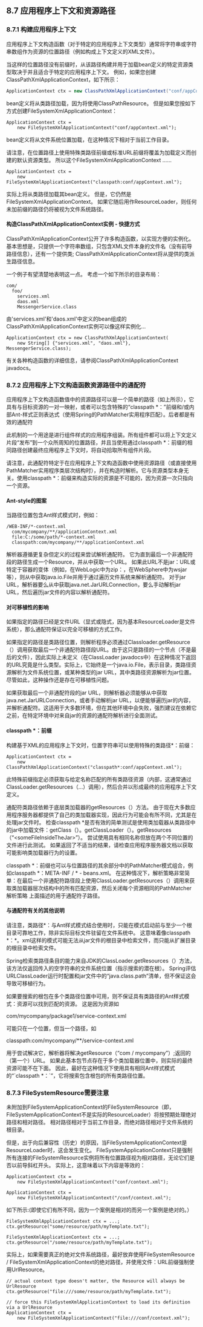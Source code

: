 ## 8.7 应用程序上下文和资源路径

### 8.7.1  构建应用程序上下文

应用程序上下文构造函数（对于特定的应用程序上下文类型）通常将字符串或字符串数组作为资源的位置路径（例如构成上下文定义的XML文件）。

当这样的位置路径没有前缀时，从该路径构建并用于加载bean定义的特定资源类型取决于并且适合于特定的应用程序上下文。 例如，如果您创建ClassPathXmlApplicationContext，如下所示：

```java
ApplicationContext ctx = new ClassPathXmlApplicationContext("conf/appContext.xml");
```

bean定义将从类路径加载，因为将使用ClassPathResource。 但是如果您按如下方式创建FileSystemXmlApplicationContext：

```
ApplicationContext ctx =
    new FileSystemXmlApplicationContext("conf/appContext.xml");
```

bean定义将从文件系统位置加载，在这种情况下相对于当前工作目录。

请注意，在位置路径上使用特殊类路径前缀或标准URL前缀将覆盖为加载定义而创建的默认资源类型。 所以这个FileSystemXmlApplicationContext ......

```
ApplicationContext ctx =
    new FileSystemXmlApplicationContext("classpath:conf/appContext.xml");
```

实际上将从类路径加载其bean定义。 但是，它仍然是FileSystemXmlApplicationContext。 如果它随后用作ResourceLoader，则任何未加前缀的路径仍将被视为文件系统路径。

#### 构造ClassPathXmlApplicationContext实例 - 快捷方式

ClassPathXmlApplicationContext公开了许多构造函数，以实现方便的实例化。 基本思想是，只提供一个字符串数组，只包含XML文件本身的文件名（没有前导路径信息），还有一个提供类; ClassPathXmlApplicationContext将从提供的类派生路径信息。

一个例子有望清楚地表明这一点。 考虑一个如下所示的目录布局：

```
com/
  foo/
    services.xml
    daos.xml
    MessengerService.class
```

由'services.xml'和'daos.xml'中定义的bean组成的ClassPathXmlApplicationContext实例可以像这样实例化...

```
ApplicationContext ctx = new ClassPathXmlApplicationContext(
    new String[] {"services.xml", "daos.xml"}, MessengerService.class);
```

有关各种构造函数的详细信息，请参阅ClassPathXmlApplicationContext javadocs。

### 8.7.2 应用程序上下文构造函数资源路径中的通配符

应用程序上下文构造函数值中的资源路径可以是一个简单的路径（如上所示），它具有与目标资源的一对一映射，或者可以包含特殊的“classpath \*：”前缀和/或内部Ant-样式正则表达式（使用Spring的PathMatcher实用程序匹配）。后者都是有效的通配符

此机制的一个用途是进行组件样式的应用程序组装。所有组件都可以将上下文定义片段“发布”到一个众所周知的位置路径，并且当使用通过classpath \*：前缀的相同路径创建最终应用程序上下文时，将自动拾取所有组件片段。

请注意，此通配符特定于在应用程序上下文构造函数中使用资源路径（或直接使用PathMatcher实用程序类层次结构时），并在构造时解析。它与资源类型本身无关。使用classpath \*：前缀来构造实际的资源是不可能的，因为资源一次只指向一个资源。

#### Ant-style的图案

当路径位置包含Ant样式模式时，例如：

```
/WEB-INF/*-context.xml
  com/mycompany/**/applicationContext.xml
  file:C:/some/path/*-context.xml
  classpath:com/mycompany/**/applicationContext.xml
```

解析器遵循更复杂但定义的过程来尝试解析通配符。 它为直到最后一个非通配符段的路径生成一个Resource，并从中获取一个URL。 如果此URL不是jar：URL或特定于容器的变体（例如，在WebLogic中为zip：，在WebSphere中为wsjar等），则从中获取java.io.File并用于通过遍历文件系统来解析通配符。 对于jar URL，解析器要么从中获取java.net.JarURLConnection，要么手动解析jar URL，然后遍历jar文件的内容以解析通配符。

#### 对可移植性的影响

如果指定的路径已经是文件URL（显式或隐式，因为基本ResourceLoader是文件系统），那么通配符保证以完全可移植的方式工作。

如果指定的路径是类路径位置，则解析程序必须通过Classloader.getResource（）调用获取最后一个非通配符路径段URL。由于这只是路径的一个节点（不是最后的文件），因此实际上未定义（在ClassLoader javadocs中）在这种情况下返回的URL究竟是什么类型。实际上，它始终是一个java.io.File，表示目录，类路径资源解析为文件系统位置，或某种类型的jar URL，其中类路径资源解析为jar位置。尽管如此，这种操作还是存在可移植性问题。

如果获取最后一个非通配符段的jar URL，则解析器必须能够从中获取java.net.JarURLConnection，或者手动解析jar URL，以便能够遍历jar的内容，并解析通配符。这适用于大多数环境，但在其他环境中会失败，强烈建议在依赖它之前，在特定环境中对来自jar的资源的通配符解析进行全面测试。

#### classpath \*：前缀

构建基于XML的应用程序上下文时，位置字符串可以使用特殊的类路径\*：前缀：

```
ApplicationContext ctx =
    new ClassPathXmlApplicationContext("classpath*:conf/appContext.xml");
```

此特殊前缀指定必须获取与给定名称匹配的所有类路径资源（内部，这通常通过ClassLoader.getResources（...）调用），然后合并以形成最终的应用程序上下文定义。

通配符类路径依赖于底层类加载器的getResources（）方法。 由于现在大多数应用程序服务器都提供了自己的类加载器实现，因此行为可能会有所不同，尤其是在处理jar文件时。 检查classpath \*是否有效的简单测试是使用类加载器从类路径中的jar中加载文件：getClass（）。getClassLoader（）。getResources（“&lt;someFileInsideTheJar&gt;”）。 尝试使用具有相同名称但放在两个不同位置的文件进行此测试。 如果返回了不适当的结果，请检查应用程序服务器文档以获取可能影响类加载器行为的设置。

classpath \*：前缀也可以与位置路径的其余部分中的PathMatcher模式组合，例如classpath \*：META-INF / \*  -  beans.xml。 在这种情况下，解析策略非常简单：在最后一个非通配符路径段上使用ClassLoader.getResources（）调用来获取类加载器层次结构中的所有匹配资源，然后关闭每个资源相同的PathMatcher解析策略 上面描述的用于通配符子路径。

#### 与通配符有关的其他说明

请注意，类路径\*：与Ant样式模式结合使用时，只能在模式启动前与至少一个根目录可靠地工作，除非实际目标文件驻留在文件系统中。 这意味着像classpath \*：\*。xml这样的模式可能无法从jar文件的根目录中检索文件，而只能从扩展目录的根目录中检索文件。

Spring检索类路径条目的能力来自JDK的ClassLoader.getResources（）方法，该方法仅返回传入的空字符串的文件系统位置（指示搜索的潜在根）。 Spring评估URLClassLoader运行时配置和jar文件中的“java.class.path”清单，但不保证这会导致可移植行为。

如果要搜索的根包在多个类路径位置中可用，则不保证具有类路径的Ant样式模式：资源可以找到匹配的资源。 这是因为资源如

com/mycompany/package1/service-context.xml

可能只在一个位置，但当一个路径，如

classpath:com/mycompany/\*\*/service-context.xml

用于尝试解决它，解析器将解决getResource（“com / mycompany”）;返回的（第一个）URL。 如果此基本包节点存在于多个类加载器位置中，则实际的最终资源可能不在下面。 因此，最好在这种情况下使用具有相同Ant样式模式的“\`classpath \*：\`”，它将搜索包含根包的所有类路径位置。

### 8.7.3  FileSystemResource需要注意

未附加到FileSystemApplicationContext的FileSystemResource（即，FileSystemApplicationContext不是实际的ResourceLoader）将按预期处理绝对路径和相对路径。 相对路径相对于当前工作目录，而绝对路径相对于文件系统的根目录。

但是，出于向后兼容性（历史）的原因，当FileSystemApplicationContext是ResourceLoader时，这会发生变化。 FileSystemApplicationContext只是强制所有连接的FileSystemResource实例将所有位置路径视为相对路径，无论它们是否以前导斜杠开头。 实际上，这意味着以下内容是等效的：

```
ApplicationContext ctx =
    new FileSystemXmlApplicationContext("conf/context.xml");
```

```
ApplicationContext ctx =
    new FileSystemXmlApplicationContext("/conf/context.xml");
```

如下所示:\(即使它们有所不同，因为一个案例是相对的而另一个案例是绝对的。）

```
FileSystemXmlApplicationContext ctx = ...;
ctx.getResource("some/resource/path/myTemplate.txt");
```

```
FileSystemXmlApplicationContext ctx = ...;
ctx.getResource("/some/resource/path/myTemplate.txt");
```

实际上，如果需要真正的绝对文件系统路径，最好放弃使用FileSystemResource / FileSystemXmlApplicationContext的绝对路径，并使用文件：URL前缀强制使用UrlResource。

```
// actual context type doesn't matter, the Resource will always be UrlResource
ctx.getResource("file:///some/resource/path/myTemplate.txt");
```

```
// force this FileSystemXmlApplicationContext to load its definition via a UrlResource
ApplicationContext ctx =
    new FileSystemXmlApplicationContext("file:///conf/context.xml");
```



